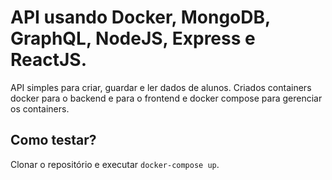 # API usando Docker, MongoDB, GraphQL, NodeJS, Express e ReactJS.

API simples para criar, guardar e ler dados de alunos.
Criados containers docker para o backend e para o frontend e docker compose para gerenciar os containers.

## Como testar?

Clonar o repositório e executar `docker-compose up`.
